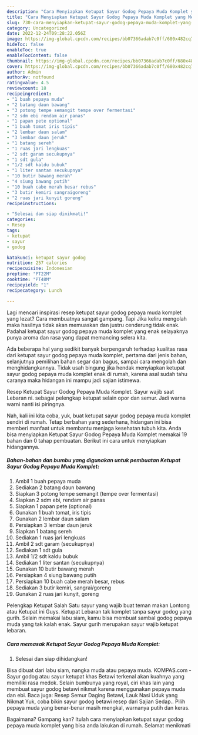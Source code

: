 ```yaml
---
description: "Cara Menyiapkan Ketupat Sayur Godog Pepaya Muda Komplet yang Menggugah Selera, Buat Buka Puasa}"
title: "Cara Menyiapkan Ketupat Sayur Godog Pepaya Muda Komplet yang Menggugah Selera, Buat Buka Puasa}"
slug: 730-cara-menyiapkan-ketupat-sayur-godog-pepaya-muda-komplet-yang-menggugah-selera-buat-buka-puasa
category: Uncategorized
date: 2022-12-24T09:28:22.056Z
image: https://img-global.cpcdn.com/recipes/bb07366adab7c0ff/680x482cq70/ketupat-sayur-godog-pepaya-muda-komplet-foto-resep-utama.jpg
hideToc: false
enableToc: true
enableTocContent: false
thumbnail: https://img-global.cpcdn.com/recipes/bb07366adab7c0ff/680x482cq70/ketupat-sayur-godog-pepaya-muda-komplet-foto-resep-utama.jpg
cover: https://img-global.cpcdn.com/recipes/bb07366adab7c0ff/680x482cq70/ketupat-sayur-godog-pepaya-muda-komplet-foto-resep-utama.jpg
author: Admin
authorAv: notfound
ratingvalue: 4.5
reviewcount: 18
recipeingredient:
- "1 buah pepaya muda"
- "2 batang daun bawang"
- "3 potong tempe semangit tempe over fermentasi"
- "2 sdm ebi rendam air panas"
- "1 papan pete optional"
- "1 buah tomat iris tipis"
- "2 lembar daun salam"
- "3 lembar daun jeruk"
- "1 batang sereh"
- "1 ruas jari lengkuas"
- "2 sdt garam secukupnya"
- "1 sdt gula"
- "1/2 sdt kaldu bubuk"
- "1 liter santan secukupnya"
- "10 butir bawang merah"
- "4 siung bawang putih"
- "10 buah cabe merah besar rebus"
- "3 butir kemiri sangraigoreng"
- "2 ruas jari kunyit goreng"
recipeinstructions:

- "Selesai dan siap dinikmati!"
categories:
- Resep
tags:
- ketupat
- sayur
- godog

katakunci: ketupat sayur godog 
nutrition: 257 calories
recipecuisine: Indonesian
preptime: "PT22M"
cooktime: "PT48M"
recipeyield: "1"
recipecategory: Lunch

---
```



Lagi mencari inspirasi resep ketupat sayur godog pepaya muda komplet yang lezat? Cara membuatnya sangat gampang. Tapi Jika keliru mengolah maka hasilnya tidak akan memuaskan dan justru cenderung tidak enak. Padahal ketupat sayur godog pepaya muda komplet yang enak selayaknya punya aroma dan rasa yang dapat memancing selera kita.


Ada beberapa hal yang sedikit banyak berpengaruh terhadap kualitas rasa dari ketupat sayur godog pepaya muda komplet, pertama dari jenis bahan, selanjutnya pemilihan bahan segar dan bagus, sampai cara mengolah dan menghidangkannya. Tidak usah bingung jika hendak menyiapkan ketupat sayur godog pepaya muda komplet enak di rumah, karena asal sudah tahu caranya maka hidangan ini mampu jadi sajian istimewa.

Resep Ketupat Sayur Godog Pepaya Muda Komplet. Sayur wajib saat Lebaran ni. sebagai pelengkap ketupat selain opor dan semur. Jadi warna warni nanti isi piringnya.


Nah, kali ini kita coba, yuk, buat ketupat sayur godog pepaya muda komplet sendiri di rumah. Tetap berbahan yang sederhana, hidangan ini bisa memberi manfaat untuk membantu menjaga kesehatan tubuh kita. Anda bisa menyiapkan Ketupat Sayur Godog Pepaya Muda Komplet memakai 19 bahan dan 0 tahap pembuatan. Berikut ini cara untuk menyiapkan hidangannya.

<!--inarticleads1-->

##### Bahan-bahan dan bumbu yang digunakan untuk pembuatan Ketupat Sayur Godog Pepaya Muda Komplet:

1. Ambil 1 buah pepaya muda
1. Sediakan 2 batang daun bawang
1. Siapkan 3 potong tempe semangit (tempe over fermentasi)
1. Siapkan 2 sdm ebi, rendam air panas
1. Siapkan 1 papan pete (optional)
1. Gunakan 1 buah tomat, iris tipis
1. Gunakan 2 lembar daun salam
1. Persiapkan 3 lembar daun jeruk
1. Siapkan 1 batang sereh
1. Sediakan 1 ruas jari lengkuas
1. Ambil 2 sdt garam (secukupnya)
1. Sediakan 1 sdt gula
1. Ambil 1/2 sdt kaldu bubuk
1. Sediakan 1 liter santan (secukupnya)
1. Gunakan 10 butir bawang merah
1. Persiapkan 4 siung bawang putih
1. Persiapkan 10 buah cabe merah besar, rebus
1. Sediakan 3 butir kemiri, sangrai/goreng
1. Gunakan 2 ruas jari kunyit, goreng


Pelengkap Ketupat Salah Satu sayur yang wajib buat teman makan Lontong atau Ketupat ini Guys. Ketupat Lebaran tak komplet tanpa sayur godog yang gurih. Selain memakai labu siam, kamu bisa membuat sambal godog pepaya muda yang tak kalah enak. Sayur gurih merupakan sayur wajib ketupat lebaran. 

<!--inarticleads2-->

##### Cara memasak Ketupat Sayur Godog Pepaya Muda Komplet:


1. Selesai dan siap dihidangkan!

Bisa dibuat dari labu siam, nangka muda atau pepaya muda. KOMPAS.com - Sayur godog atau sayur ketupat khas Betawi terkenal akan kuahnya yang memiliki rasa medok. Selain bumbunya yang royal, ciri khas lain yang membuat sayur godog betawi nikmat karena menggunakan pepaya muda dan ebi. Baca juga: Resep Semur Daging Betawi, Lauk Nasi Uduk yang Nikmat Yuk, coba bikin sayur godog betawi resep dari Sajian Sedap.. Pilih pepaya muda yang benar-benar masih mengkal, warnanya putih dan keras. 

Bagaimana? Gampang kan? Itulah cara menyiapkan ketupat sayur godog pepaya muda komplet yang bisa anda lakukan di rumah. Selamat menikmati
